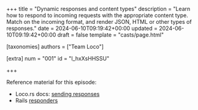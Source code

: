 +++
title = "Dynamic responses and content types"
description = "Learn how to respond to incoming requests with the appropriate content type. Match on the incoming format, and render JSON, HTML or other types of responses."
date = 2024-06-10T09:19:42+00:00
updated = 2024-06-10T09:19:42+00:00
draft = false
template = "casts/page.html"

[taxonomies]
authors = ["Team Loco"]

[extra]
num = "001"
id = "l_hxXsHHSSU"

+++

Reference material for this episode:

* Loco.rs docs: [sending responses](https://loco.rs/docs/the-app/controller/#sending-responses)
* Rails [responders](https://api.rubyonrails.org/v4.1/classes/ActionController/Responder.html)

